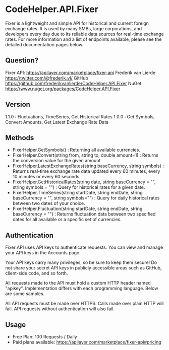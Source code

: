 ﻿# CodeHelper.API.Fixer
Fixer is a lightweight and simple API for historical and current foreign exchange rates. It is used by many SMBs, large corporations, and developers every day due to its reliable data sources for real-time exchange rates.
For more information and a list of endpoints available, please see the detailed documentation pages below.

## Question?
Fixer API: <https://apilayer.com/marketplace/fixer-api>
Frederik van Lierde <https://twitter.com/@frederik_vl/>
GitHub <https://github.com/frederikvanlierde/CodeHelper.API.Fixer>
NuGet <https://www.nuget.org/packages/CodeHelper.API.Fixer>

## Version
1.1.0 : Fluctuations, TimeSeries, Get Historical Rates
1.0.0 : Get Symbols, Convert Amounts, Get Latest Exchange Rate Data

## Methods
* FixerHelper.GetSymbols() : Returning all available currencies.
* FixerHelper.Convert(string from, string to, double amount=1) : Returns the conversion value for the given amount
* FixerHelper.LatestExchangeRates(string baseCurrency, string symbols) : Returns real-time exchange rate data updated every 60 minutes, every 10 minutes or every 60 seconds.
* FixerHelper.GetHistoricalRates(string date, string baseCurrency = "", string symbols = "") : Query for historical rates for a given date.
* FixerHelper.TimeSeries(string startDate, string endDate, string baseCurrency = "", string symbols="") : Query for daily historical rates between two dates of your choice.
* FixerHelper.Fluctuation(string startDate, string endDate, string baseCurrency = "") : Returns fluctuation data between two specified dates for all available or a specific set of currencies.

## Authentication
Fixer API uses API keys to authenticate requests. You can view and manage your API keys in the Accounts page.

Your API keys carry many privileges, so be sure to keep them secure! Do not share your secret API keys in publicly accessible areas such as GitHub, client-side code, and so forth.

All requests made to the API must hold a custom HTTP header named "apikey". Implementation differs with each programming language. Below are some samples.

All API requests must be made over HTTPS. Calls made over plain HTTP will fail. API requests without authentication will also fail.

## Usage
* Free Plan: 100 Requests / Daily
* Paid plans available: <https://apilayer.com/marketplace/fixer-api#pricing>